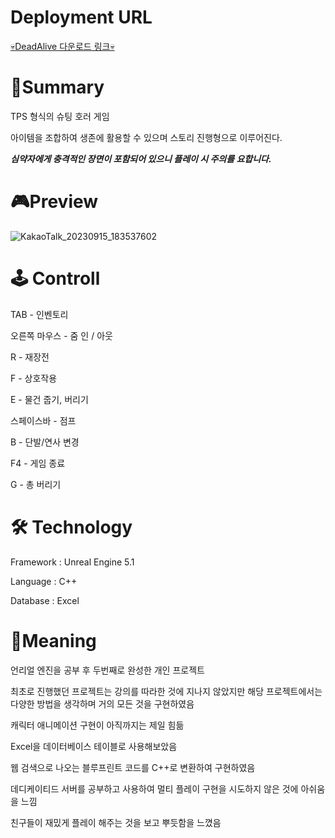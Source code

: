 # Deployment URL
[💀DeadAlive 다운로드 링크💀](https://kookmin-my.sharepoint.com/:u:/g/personal/20185291_kookmin_kr/EWreD-8yub1Kt16KxbQjyQsBcT5reYwM43gIgTAXhlh03w?e=UIwGdc)

# **🔸Summary**
TPS 형식의 슈팅 호러 게임

아이템을 조합하여 생존에 활용할 수 있으며 스토리 진행형으로 이루어진다.

_**심약자에게 충격적인 장면이 포함되어 있으니 플레이 시 주의를 요합니다.**_

# 🎮**Preview**
![KakaoTalk_20230915_183537602](https://github.com/Pyowoojin/DeadAlive/assets/66067291/20129e56-6c09-4bae-9efd-ce428badba23)


# 🕹 **Controll**
TAB - 인벤토리

오른쪽 마우스 - 줌 인 / 아웃

R - 재장전

F - 상호작용

E - 물건 줍기, 버리기

스페이스바 - 점프

B - 단발/연사 변경

F4 - 게임 종료

G - 총 버리기

# **🛠 Technology**
Framework : Unreal Engine 5.1

Language : C++

Database : Excel

# **🔎Meaning**
언리얼 엔진을 공부 후 두번째로 완성한 개인 프로젝트

최초로 진행했던 프로젝트는 강의를 따라한 것에 지나지 않았지만 해당 프로젝트에서는 다양한 방법을 생각하며 거의 모든 것을 구현하였음

캐릭터 애니메이션 구현이 아직까지는 제일 힘듦

Excel을 데이터베이스 테이블로 사용해보았음

웹 검색으로 나오는 블루프린트 코드를 C++로 변환하여 구현하였음

데디케이티드 서버를 공부하고 사용하여 멀티 플레이 구현을 시도하지 않은 것에 아쉬움을 느낌

친구들이 재밌게 플레이 해주는 것을 보고 뿌듯함을 느꼈음
